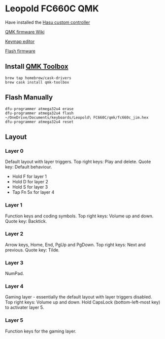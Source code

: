 # Leopold FC660C QMK

Have installed the [Hasu custom controller](https://geekhack.org/index.php?topic=88439.0)

[QMK firmware Wiki](https://docs.qmk.fm/#/)

[Keymap editor](https://config.qmk.fm/#/fc660c/LAYOUT)

[Flash firmware](https://docs.qmk.fm/#/newbs_flashing)

## Install [QMK Toolbox](https://github.com/qmk/qmk_toolbox)

```
brew tap homebrew/cask-drivers
brew cask install qmk-toolbox
```

## Flash Manually

```
dfu-programmer atmega32u4 erase
dfu-programmer atmega32u4 flash ~/OneDrive/Documents/keyboards/Leopold\ FC660C/qmk/fc660c_jim.hex
dfu-programmer atmega32u4 reset
```

## Layout

### Layer 0
Default layout with layer triggers.
Top right keys: Play and delete.
Quote key: Default behaviour.

- Hold F for layer 1
- Hold D for layer 2
- Hold S for layer 3
- Tap Fn 5x for layer 4

### Layer 1
Function keys and coding symbols.
Top right keys: Volume up and down.
Quote key: Backtick.

### Layer 2
Arrow keys, Home, End, PgUp and PgDown.
Top right keys: Next and previous.
Quote key: Tilde.

### Layer 3
NumPad.

### Layer 4
Gaming layer - essentially the default layout with layer triggers disabled.
Top right keys: Volume up and down.
Hold CapsLock (bottom-left-most key) to activater layer 5.

### Layer 5
Function keys for the gaming layer.